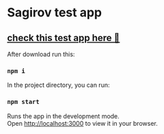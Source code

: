 # Sagirov test app
## [check this test app here 👋](#)


After download run this:
### `npm i`

In the project directory, you can run:

### `npm start`

Runs the app in the development mode.\
Open [http://localhost:3000](http://localhost:3000) to view it in your browser.

